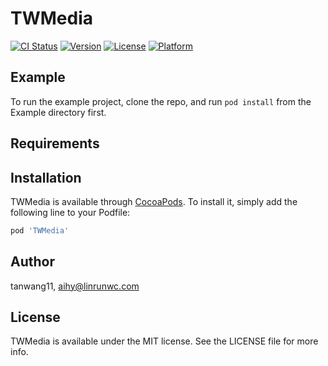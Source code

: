 # TWMedia

[![CI Status](https://img.shields.io/travis/tanwang11/TWMedia.svg?style=flat)](https://travis-ci.org/tanwang11/TWMedia)
[![Version](https://img.shields.io/cocoapods/v/TWMedia.svg?style=flat)](https://cocoapods.org/pods/TWMedia)
[![License](https://img.shields.io/cocoapods/l/TWMedia.svg?style=flat)](https://cocoapods.org/pods/TWMedia)
[![Platform](https://img.shields.io/cocoapods/p/TWMedia.svg?style=flat)](https://cocoapods.org/pods/TWMedia)

## Example

To run the example project, clone the repo, and run `pod install` from the Example directory first.

## Requirements

## Installation

TWMedia is available through [CocoaPods](https://cocoapods.org). To install
it, simply add the following line to your Podfile:

```ruby
pod 'TWMedia'
```

## Author

tanwang11, aihy@linrunwc.com

## License

TWMedia is available under the MIT license. See the LICENSE file for more info.

